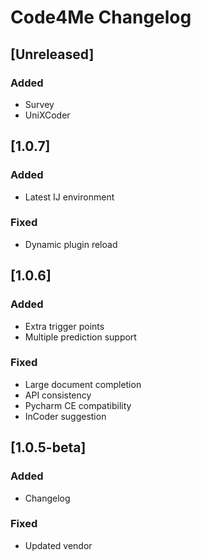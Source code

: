 <!-- Keep a Changelog guide -> https://keepachangelog.com -->

# Code4Me Changelog

## [Unreleased]
### Added
- Survey
- UniXCoder

## [1.0.7]
### Added
- Latest IJ environment

### Fixed
- Dynamic plugin reload

## [1.0.6]
### Added
- Extra trigger points
- Multiple prediction support

### Fixed
- Large document completion
- API consistency
- Pycharm CE compatibility
- InCoder suggestion

## [1.0.5-beta]
### Added
- Changelog

### Fixed
- Updated vendor